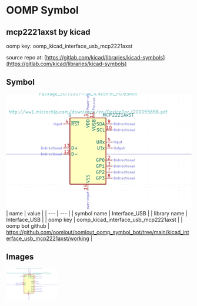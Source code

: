 # OOMP Symbol  
## mcp2221axst  by kicad  
  
oomp key: oomp_kicad_interface_usb_mcp2221axst  
  
source repo at: [https://gitlab.com/kicad/libraries/kicad-symbols](https://gitlab.com/kicad/libraries/kicad-symbols)  
## Symbol  
  
[![working.png](working_600.png)](working.png)  
| name | value | 
| --- | --- | 
| symbol name | Interface_USB | 
| library name | Interface_USB | 
| oomp key | oomp_kicad_interface_usb_mcp2221axst | 
| oomp bot github | https://github.com/oomlout/oomlout_oomp_symbol_bot/tree/main/kicad_interface_usb_mcp2221axst/working | 
## Images  
  
[![working.png](working_140.png)](working.png)  
